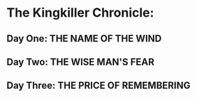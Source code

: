 # The Kingkiller Chronicle:

## Day One: THE NAME OF THE WIND
## Day Two: THE WISE MAN'S FEAR
## Day Three: THE PRICE OF REMEMBERING
